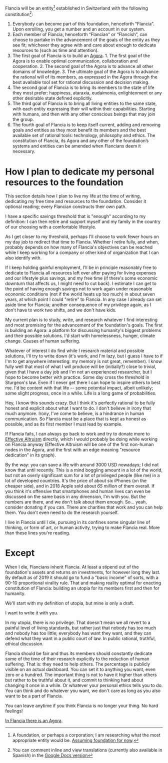 <!--
.. title: In Flancia we share clear goals
.. slug: goals
.. date: 2019-11-22 19:52:07 UTC+02:00
.. tags: flancia
.. category: 
.. link: 
.. description: 
.. type: text
.. status:
-->

Flancia will be an entity[^20] established in Switzerland with the following constitution[^201]:

[^20]: A foundation, or perhaps a corporation; I am researching what the most appropriate entity would be. [Assuming foundation for now](https://www.cagi.ch/en/ngo/creation-transfer/creating-a-foundation.php).
[^201]: You can comment inline and view translations (currently also available in Spanish) in the [Google Docs version](https://docs.google.com/document/d/1lf1wnxNsaZC04SFbWP46A8HMoRJLIpO9ZWw3VoMxoac/edit?usp=sharing)

  1. Everybody can become part of this foundation, henceforth “Flancia”. Upon enrolling, you get a number and an account in our system.
  2. Each member of Flancia, henceforth “Flancian” or “Flancish”, can choose to partake in the advancement of the goals of the entity as they see fit; whichever they agree with and care about enough to dedicate resources to (such as time and attention).
  3. The first goal of Flancia is to build an [Agora](link://slug/agora).
    1. The first goal of the Agora is to enable optimal communication, collaboration and cooperation.
    2. The second goal of the Agora is to advance all other domains of knowledge.
    3. The ultimate goal of the Agora is to advance the rational will of its members, as expressed in the Agora through the best available tool set for rational discussion and decision making.
  4. The second goal of Flancia is to bring its members to the state of life they most prefer: happiness, ataraxia, eudaimonia, enlightenment or any other desirable state defined explicitly.
  5. The third goal of Flancia is to bring all living entities to the same state, with each entity expressing their will within their capabilities. Starting with humans, and then with any other conscious beings that may join the group.
  6. The fourth goal of Flancia is to keep itself current, adding and removing goals and entities as they most benefit its members and the best available set of rational tools: technology, philosophy and ethics. The constitution of Flancia, its Agora and any other of the foundation’s systems and entities can be amended when Flancians deem it necessary.

# How I plan to dedicate my personal resources to the foundation

This section details how I plan to live my life at the time of writing, dedicating my free time and resources to the foundation. Consider it optional reading; every Flancian constructs their own path.

I have a specific savings threshold that is "enough" according to my definition: I can then retire and support myself and my family in the country of our choosing with a comfortable lifestyle.
 
As I get closer to my threshold, perhaps I'll choose to work fewer hours on my day job to redirect that time to Flancia. Whether I retire fully, and when, probably depends on how many of Flancia's objectives can be reached while I keep working for a company or other kind of organization that I can also identify with.

If I keep holding gainful employment, I'll be in principle reasonably free to dedicate to Flancia all resources left over after paying for living expenses and our lifestyle plus savings, and my free time (if there's some economic downturn that affects us, I might need to cut back). I estimate I can get to the point of having enough savings not to work again under reasonable economic conditions (not if the world heats up too much) in about seven years, at which point I could "retire" to Flancia. In any case I already can set aside time for Flancia; another consequence of my privilege again, as I don't have to work two shifts, and we don't have kids.

My current plan is to study, write, and research whatever I find interesting and most promising for the advancement of the foundation's goals. The first is building an Agora: a platform for discussing humanity's biggest problems and their possible solutions. I'd start with homelessness, hunger, climate change. Causes of human suffering.

Whatever of interest I do find while I research material and possible solutions, I'll try to write down (it's work, and I'm lazy, but I guess I have to if I'm to get anywhere interesting: my memory is not great, remember). I know fully well that most of what I will produce will be (initially?) close to trivial, given that I have a day job and I'm not an experienced researcher, but I hope to become better with practice. Some day cross the threshold in Sturgeon's law. Even if I never get there I can hope to inspire others to best me. I'd be content with that life -- some potential impact, albeit unlikely; some slight progress, once in a while. Life is a long game of probabilities.

Hey, I know this sounds crazy. But I think it's perfectly rational to be fully honest and explicit about what I want to do. I don't believe in irony that much anymore. Irony, I've come to believe, is a hindrance in human communication. So Flancia must be a place that is kept as honest as possible, and as its first member I must lead by example.

If Flancia fails, I can always go back to work and try to donate more to [Effective Altruism][2] directly, which I would probably be doing while working on Flancia anyway (Effective Altruism will be one of the first non-human nodes in the Agora, and the first with an edge meaning "resource dedication" in its graph).

By the way: you can save a life with around 3000 USD nowadays; I did not know that until recently. This is a mind boggling amount in a lot of the world, but not an overly significant sum for a lot of privileged people (like me) in a lot of developed countries. It's the price of about six iPhones (on the cheaper side), and in 2018 Apple sold about *65 million* of them overall. If you think it's offensive that smartphones and human lives can even be discussed on the same basis in any dimension, I'm with you. But the numbers are there, and we don't talk about them enough. So... yeah, consider donating if you can. There are charities that work and you can help them. You don't even need to do the research yourself.

I live in Flancia until I die, pursuing in its confines some singular line of thinking, or form of art, or human activity, trying to make Flancia real. More than these lines you're reading. 

[2]: https://en.wikipedia.org/wiki/Effective_altruism
[3]: link://slug/gwern

# Except
When I die, Flancians inherit Flancia. At least a stipend out of the foundation's assets and returns on investments, for however long they last. By default as of 2019 it should go to fund a "basic income" of sorts, with a 90-10 proportional virality rule. That and making reality optimal for enacting constitution of Flancia: building an utopia for its members first and then for humanity.

We'll start with my definition of utopia, but mine is only a draft.

I want to write it with you.

In my utopia, there is no privilege. That doesn't mean we all revert to a painful level of living standards, but rather just that nobody has too much and nobody has too little; everybody has want they want, and they can defend what they want in a public court of law. In public rational, truthful, ethical discussion.

Flancia should be fair and thus its members should constantly dedicate some of the time of their research explicitly to the reduction of human suffering. That is: they need to help others. The percentage is publicly visible on an actual dashboard. You can set it to anything you want, even zero or a hundred. The important thing is not to have it higher than others but rather to be truthful about it, and commit to thinking hard about changing it once in a while. Or whatever your personal ethics tells you to do. You can think and do whatever you want, we don't care as long as you also want to be a part of Flancia. 

You can leave anytime if you think Flancia is no longer your thing. No hard feelings!  

[In Flancia there is an Agora](/agora).

<!--
# Objections
You could say that this whole plan sounds like a kind of sick preservation of the ego; but is it really worse in any major way than just having kids and leaving them an inheritance? This system, when compared to regular ("genetic line") inheritance, could potentially work to reduce inherited privilege and reduce social disparity to some extent. Any qualified interested person could in many ways *deserve* my inheritance more than any kids I might have. But, critically, the position need not even go to the *best* qualified person available according to objective metrics (such as past studies or quality of work). Perhaps it can and should more often go to a person that is potentially good but unproven -- less privileged than others. Someone that didn't inherit their way to a good school in a first world country, or that wasn't able to attend school for some reason. This would be partly about leveling the playing field. This way, no matter what this is prompted by at some unconscious level, I believe it has the potential for positive impact on the world over time (if it works at all, clearly).

You could say that this is evil because, as I mentioned before, you can save a life with 3002 USD. Why not donate it all when I die and save as many lives as possible? Heck, why not give away my savings *now* and save hundreds tomorrow? Well, this is a solid objection, and doing this was part of my previous plan (the easy way, honestly: donating most when I die). Perhaps that is the superior plan after all, and I think I am morally bound to keep considering this possibility even as part of my plan (under the "do good" item). But I do intend on giving away *part* of the money to charity in any case (as I mentioned earlier, only the bulk of the money would go to the foundation when I die). I believe this hedged approach could be the better decision in the long term: if I go through with this and the idea ever catches on (the probability of which is astronomically and comically low, but probably non zero after I post this and future experiences on the internet and it gets crawled by archive.org), there's potential for lots of people effectively donating a fraction of their wealth to charity in the same way. Also, some percentage of them would be living in some hopefully constructive way. They may focus on ethical, technological or cultural advances that in the long term reduce the need for charity further. Hopefully eventually eliminate the need for it altogether. Enacting my plan would then be a way of preserving an idea that is potentially useful in the (granted, optimistic) limit.

Of course other people doing this could set up their own rules. Foundations and co-ops already exist; I haven't invented them. But this particular kind of foundation, which in some way preserves and furthers personal goals, could end up being something new. People may tinker with the core idea a bit. But as long as they keep the essentials of the idea (no undue luxury, pursue life with curiosity, try to do something with your privilege and freedom, do it while helping people), I believe such a system could be a force of good in the world, and is worth discussing -- if nothing else. 

Finally, you might observe that I've set up this system in opposition to capitalism, but capitalism both enables the setup (by allowing me to accumulate wealth) and props up the whole plan: setting up a stipend that is long lasting only seems possible in current-day capitalist society by depending on a market that always grows in the long term. I have no retort to this. I can only hope that we can settle on something better than capitalism eventually, and comment that if a system ever replaces capitalism it will likely also build on it.

I've shown a path of fancy from the present day to a system in which a series of people, bound only by ideas, could reach financial independence across time by way of cooperation, bound by ideas rather than family ties. I am attracted to this idea because I believe in a future world where everybody could dedicate themselves to exploring ideas and realizing their full potential in their ample free time. It doesn't exist now, but it could someday, and thinking about ways of getting there interests me. I intend to make this just the beginning.
-->
